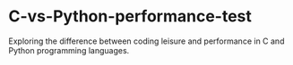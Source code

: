 # C-vs-Python-performance-test
Exploring the difference between coding leisure and performance in C and Python programming languages.
